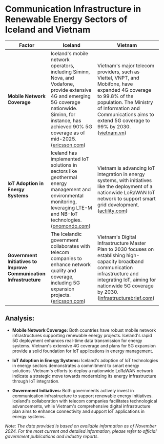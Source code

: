 
# Communication Infrastructure in Renewable Energy Sectors of Iceland and Vietnam

| **Factor** | **Iceland** | **Vietnam** |
|------------|-------------|-------------|
| **Mobile Network Coverage** | Iceland's mobile network operators, including Síminn, Nova, and Vodafone, provide extensive 4G and emerging 5G coverage nationwide. Síminn, for instance, has achieved 90% 5G coverage as of mid-2025. ([ericsson.com](https://www.ericsson.com/en/news/3/2022/siminn-mila-and-ericsson-to-build-the-backbone-of-icelands-telecom-infrastructure?utm_source=chatgpt.com)) | Vietnam's major telecom providers, such as Viettel, VNPT, and Mobifone, have expanded 4G coverage to 99.8% of the population. The Ministry of Information and Communications aims to extend 5G coverage to 99% by 2030. ([vietnam.vn](https://www.vietnam.vn/en/mang-bang-rong-di-dong-5g-phu-song-99-dan-so-vao-nam-2030/?utm_source=chatgpt.com)) |
| **IoT Adoption in Energy Systems** | Iceland has implemented IoT solutions in sectors like geothermal energy management and environmental monitoring, leveraging LTE-M and NB-IoT technologies. ([onomondo.com](https://onomondo.com/iot-sim/the-best-iot-sim-cards-for-iceland/?utm_source=chatgpt.com)) | Vietnam is advancing IoT integration in energy systems, with initiatives like the deployment of a nationwide LoRaWAN IoT network to support smart grid development. ([actility.com](https://www.actility.com/pr-viot-vietnam-nationwide/?utm_source=chatgpt.com)) |
| **Government Initiatives to Improve Communication Infrastructure** | The Icelandic government collaborates with telecom companies to enhance network quality and coverage, including 5G expansion projects. ([ericsson.com](https://www.ericsson.com/en/news/3/2022/siminn-mila-and-ericsson-to-build-the-backbone-of-icelands-telecom-infrastructure?utm_source=chatgpt.com)) | Vietnam's Digital Infrastructure Master Plan to 2030 focuses on establishing high-capacity broadband communication infrastructure and integrating IoT, aiming for nationwide 5G coverage by 2030. ([infrastructurebrief.com](https://infrastructurebrief.com/vietnams-digital-infrastructure-master-plan-to-2030-a-comprehensive-overview/?utm_source=chatgpt.com)) |

## Analysis:

- **Mobile Network Coverage:** Both countries have robust mobile network infrastructures supporting renewable energy projects. Iceland's rapid 5G deployment enhances real-time data transmission for energy systems. Vietnam's extensive 4G coverage and plans for 5G expansion provide a solid foundation for IoT applications in energy management.

- **IoT Adoption in Energy Systems:** Iceland's adoption of IoT technologies in energy sectors demonstrates a commitment to smart energy solutions. Vietnam's efforts to deploy a nationwide LoRaWAN network indicate a strategic move towards modernizing its energy infrastructure through IoT integration.

- **Government Initiatives:** Both governments actively invest in communication infrastructure to support renewable energy initiatives. Iceland's collaboration with telecom companies facilitates technological advancements, while Vietnam's comprehensive digital infrastructure plan aims to enhance connectivity and support IoT applications in energy systems.

*Note: The data provided is based on available information as of November 2024. For the most current and detailed information, please refer to official government publications and industry reports.*
